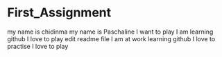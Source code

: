 # First_Assignment
my name is chidinma
my name is Paschaline
I want to play
I am learning github
I love to play
edit readme file
I am at work learning github
I love to practise
I love to play